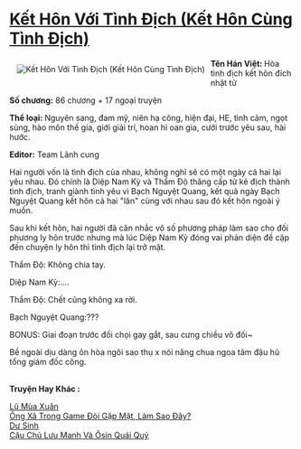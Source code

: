 <a href="https://utruyen.com/ket-hon-voi-tinh-dich-ket-hon-cung-tinh-dich/18826/" title="Kết Hôn Với Tình Địch (Kết Hôn Cùng Tình Địch)"><h1>Kết Hôn Với Tình Địch (Kết Hôn Cùng Tình Địch)</h1></a><div style="display:table"><img align="right" style="float: left; padding: 10px;" src="https://utruyen.com/images/story/200x260/ket-hon-voi-tinh-dich-ket-hon-cung-tinh-dich.jpg" alt="Kết Hôn Với Tình Địch (Kết Hôn Cùng Tình Địch)"><b>Tên Hán Việt: </b>Hòa tình địch kết hôn đích nhật tử<p></p><b>Số chương:</b> 86 chương + 17 ngoại truyện<p></p><b>Thể loại: </b>Nguyên sang, đam mỹ, niên hạ công, hiện đại, HE, tình cảm, ngọt sủng, hào môn thế gia, giới giải trí, hoan hỉ oan gia, cưới trước yêu sau, hài hước.<p></p><b>Editor:</b> Team Lãnh cung<p></p>Hai người vốn là tình địch của nhau, không nghĩ sẽ có một ngày cả hai lại yêu nhau. Đó chính là Diệp Nam Kỳ và Thẩm Độ thăng cấp từ kẻ địch thành tình địch, tranh giành tình yêu vì Bạch Nguyệt Quang, kết quả ngày Bạch Nguyệt Quang kết hôn cả hai "lăn" cùng với nhau sau đó kết hôn ngoài ý muốn.<p></p>Sau khi kết hôn, hai người đã cân nhắc vô số phương pháp làm sao cho đối phương ly hôn trước nhưng mà lúc Diệp Nam Kỳ đóng vai phản diện đề cập đến chuyện ly hôn thì tình địch lại trở mặt.<p></p>Thẩm Độ: Không chia tay.<p></p>Diệp Nam Kỳ:....<p></p>Thẩm Độ: Chết cũng không xa rời.<p></p>Bạch Nguyệt Quang:???<p></p>BONUS: Giai đoạn trước đối chọi gay gắt, sau cưng chiều vô đối~<p></p>Bề ngoài dịu dàng ôn hòa ngôi sao thụ x nói năng chua ngoa tâm đậu hũ tổng giám đốc công.</div><p><br><b>Truyện Hay Khác :</b></p><a href="https://utruyen.com/lu-mua-xuan/18823/" alt="Lũ Mùa Xuân">Lũ Mùa Xuân</a><br/><a href="https://github.com/quanluxury/ngontinh_sac/tree/master/truyenhay/18603/" alt="Ông Xã Trong Game Đòi Gặp Mặt, Làm Sao Đây?">Ông Xã Trong Game Đòi Gặp Mặt, Làm Sao Đây?</a><br/><a href="https://github.com/quanluxury/truyenhot/tree/master/truyenhay/18497/" alt="Dư Sinh">Dư Sinh</a><br/><a href="https://www.pinterest.com/pin/748230925577472075" alt="Cậu Chủ Lưu Manh Và Ôsin Quái Quỷ">Cậu Chủ Lưu Manh Và Ôsin Quái Quỷ</a><br/>